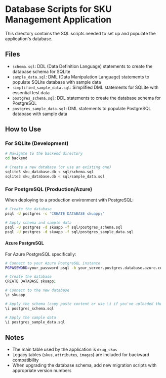 # Database Scripts for SKU Management Application

This directory contains the SQL scripts needed to set up and populate the application's database.

## Files

- `schema.sql`: DDL (Data Definition Language) statements to create the database schema for SQLite
- `sample_data.sql`: DML (Data Manipulation Language) statements to populate SQLite database with sample data
- `simplified_sample_data.sql`: Simplified DML statements for SQLite with essential test data
- `postgres_schema.sql`: DDL statements to create the database schema for PostgreSQL
- `postgres_sample_data.sql`: DML statements to populate PostgreSQL database with sample data

## How to Use

### For SQLite (Development)

```bash
# Navigate to the backend directory
cd backend

# Create a new database (or use an existing one)
sqlite3 sku_database.db < sql/schema.sql
sqlite3 sku_database.db < sql/sample_data.sql
```

### For PostgreSQL (Production/Azure)

When deploying to a production environment with PostgreSQL:

```bash
# Create the database
psql -U postgres -c "CREATE DATABASE skuapp;"

# Apply schema and sample data
psql -U postgres -d skuapp -f sql/postgres_schema.sql
psql -U postgres -d skuapp -f sql/postgres_sample_data.sql
```

#### Azure PostgreSQL

For Azure PostgreSQL specifically:

```bash
# Connect to your Azure PostgreSQL instance
PGPASSWORD=your_password psql -h your_server.postgres.database.azure.com -U your_username@your_server -d postgres

# Create the database
CREATE DATABASE skuapp;

# Connect to the new database
\c skuapp

# Apply the schema (copy paste content or use \i if you've uploaded the file)
\i postgres_schema.sql

# Apply the sample data
\i postgres_sample_data.sql
```

## Notes

- The main table used by the application is `drug_skus`
- Legacy tables (`skus`, `attributes`, `images`) are included for backward compatibility
- When upgrading the database schema, add new migration scripts with appropriate version numbers